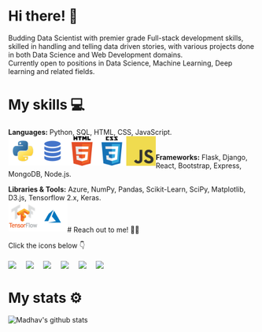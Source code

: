 # Hi there! 🚀

Budding Data Scientist with premier grade Full-stack development skills, skilled in handling and telling data driven stories, with various projects done in both Data Science and Web Development domains.<br>
Currently open to positions in Data Science, Machine Learning, Deep learning and related fields.

# My skills 💻

**Languages:** Python, SQL, HTML, CSS, JavaScript.<br>
<img align="left" alt="Visual Studio Code" width="60px" src="https://raw.githubusercontent.com/github/explore/80688e429a7d4ef2fca1e82350fe8e3517d3494d/topics/python/python.png" />
<img align="left" alt="Visual Studio Code" width="60px" src="https://raw.githubusercontent.com/github/explore/80688e429a7d4ef2fca1e82350fe8e3517d3494d/topics/sql/sql.png" />
<img align="left" alt="Visual Studio Code" width="60px" src="https://raw.githubusercontent.com/github/explore/80688e429a7d4ef2fca1e82350fe8e3517d3494d/topics/html/html.png" />
<img align="left" alt="Visual Studio Code" width="60px" src="https://raw.githubusercontent.com/github/explore/80688e429a7d4ef2fca1e82350fe8e3517d3494d/topics/css/css.png" />
<img align="left" alt="Visual Studio Code" width="60px" src="https://raw.githubusercontent.com/github/explore/80688e429a7d4ef2fca1e82350fe8e3517d3494d/topics/javascript/javascript.png" />
<br>
<br>
**Frameworks:** Flask, Django, React, Bootstrap, Express, MongoDB, Node.js.

**Libraries & Tools:** Azure, NumPy, Pandas, Scikit-Learn, SciPy, Matplotlib, D3.js, Tensorflow 2.x, Keras.<br>
<img align="left" alt="Visual Studio Code" width="60px" src="https://raw.githubusercontent.com/github/explore/80688e429a7d4ef2fca1e82350fe8e3517d3494d/topics/tensorflow/tensorflow.png" />
<img align="left" alt="Visual Studio Code" width="60px" src="https://raw.githubusercontent.com/github/explore/80688e429a7d4ef2fca1e82350fe8e3517d3494d/topics/azure/azure.png" />

<br>
<br>
# Reach out to me! 🕺🏼

Click the icons below 👇<br><br>
[<img src="https://img.icons8.com/ios-filled/50/000000/instagram-new.png"/>](<img src="https://img.icons8.com/ios-filled/50/000000/instagram-new.png"/>)&nbsp;&nbsp;&nbsp;&nbsp;
[<img target="_blank" src="https://img.icons8.com/ios-filled/50/000000/youtube-play.png"/>](https://www.youtube.com/channel/UCXh1tfwsCUdespmfRoV1uYg)&nbsp;&nbsp;&nbsp;&nbsp;
[<img target="_blank" src="https://img.icons8.com/ios-filled/50/000000/linkedin.png"/>](https://www.linkedin.com/in/madhav-somanath/)&nbsp;&nbsp;&nbsp;&nbsp;
[<img target="_blank" src="https://img.icons8.com/ios-filled/50/000000/domain.png"/>](https://madhavsomanath.netlify.app/)&nbsp;&nbsp;&nbsp;&nbsp;
[<img target="_blank" src="https://img.icons8.com/ios-filled/50/000000/medium-monogram.png"/>](https://medium.com/@madhav.somanath)&nbsp;&nbsp;&nbsp;&nbsp;
[<img src="https://img.icons8.com/ios-filled/50/000000/secured-letter.png"/>](mailto:madhav.somanath@gmail.com)&nbsp;&nbsp;&nbsp;&nbsp;

# My stats ⚙️
![Madhav's github stats](https://github-readme-stats.vercel.app/api?username=madhav-somanath&show_icons=true&theme=radical)
